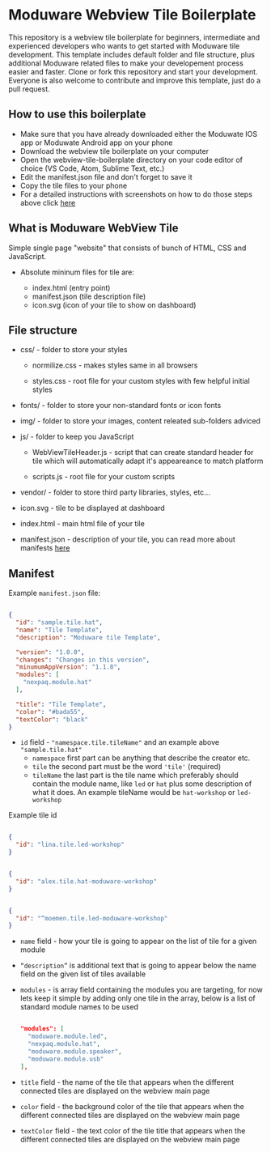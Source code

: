 # Moduware Webview Tile Boilerplate

This repository is a webview tile boilerplate for beginners, intermediate and experienced developers who wants to get started with Moduware tile development. This template includes default folder and file structure, plus additional Moduware related files to make your developement process easier and faster. Clone or fork this repository and start your development. Everyone is also welcome to contribute and improve this template, just do a pull request.

## How to use this boilerplate

* Make sure that you have already downloaded either the Moduwate IOS app or Moduwate Android app on your phone
* Download the webview tile boilerplate on your computer
* Open the webview-tile-boilerplate directory on your code editor of choice (VS Code, Atom, Sublime Text, etc.)
* Edit the manifest.json file and don't forget to save it
* Copy the tile files to your phone
* For a detailed instructions with screenshots on how to do those steps above click [here](https://github.com/moduware/webview-tile-boilerplate/blob/master/WEBVIEW-TILE-INSTALL-INSTRUCTIONS.md)

## What is Moduware WebView Tile

Simple single page "website" that consists of bunch of HTML, CSS and JavaScript.

* Absolute mininum files for tile are:

  * index.html (entry point)
  * manifest.json (tile description file)
  * icon.svg (icon of your tile to show on dashboard)

## File structure

* css/ - folder to store your styles

  * normilize.css - makes styles same in all browsers

  * styles.css - root file for your custom styles with few helpful initial styles

* fonts/ - folder to store your non-standard fonts or icon fonts

* img/ - folder to store your images, content releated sub-folders adviced

* js/ - folder to keep you JavaScript
  * WebViewTileHeader.js - script that can create standard header for tile which will automatically adapt it's appeareance to match platform

  * scripts.js - root file for your custom scripts

* vendor/ - folder to store third party libraries, styles, etc...

* icon.svg - tile to be displayed at dashboard

* index.html - main html file of your tile

* manifest.json - description of your tile, you can read more about manifests [here](https://moduware.github.io/manifest-generator/)

## Manifest

  Example `manifest.json` file:

  ```json

  {
    "id": "sample.tile.hat",
    "name": "Tile Template",
    "description": "Moduware tile Template",

    "version": "1.0.0",
    "changes": "Changes in this version",
    "minumumAppVersion": "1.1.8",
    "modules": [
      "nexpaq.module.hat"
    ],

    "title": "Tile Template",
    "color": "#bada55",
    "textColor": "black"
  }

  ```

  * `id` field - `"namespace.tile.tileName"` and an example above `"sample.tile.hat"`
    * `namespace` first part can be anything that describe the creator etc.
    * `tile` the second part must be the word `'tile'` (required)
    * `tileName` the last part is the tile name which preferably should contain the module name, like `led` or `hat` plus some description of what it does. An example tileName would be `hat-workshop` or `led-workshop`

  Example tile id

  ```json

  {
    "id": "lina.tile.led-workshop"
  }

  ```

  ```json

  {
    "id": "alex.tile.hat-moduware-workshop"
  }

  ```

  ```json

  {
    "id": "“moemen.tile.led-moduware-workshop"
  }

  ```

  * `name` field - how your tile is going to appear on the list of tile for a given module

  * `“description”` is additional text that is going to appear below the name field on the given list of tiles available

  * `modules` -  is array field containing the modules you are targeting, for now lets keep it simple by adding only one tile in the array, below is a list of standard module names to be used

    ```json

    "modules": [
      "moduware.module.led",
      "nexpaq.module.hat",
      "moduware.module.speaker",
      "moduware.module.usb"
    ],

    ```
  * `title` field - the name of the tile that appears when the different connected tiles are displayed on the webview main page

  * `color` field - the background color of the tile that appears when the different connected tiles are displayed on the webview main page

  * `textColor` field - the text color of the tile title that appears when the different connected tiles are displayed on the webview main page